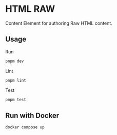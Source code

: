 # HTML RAW

Content Element for authoring Raw HTML content.

## Usage

Run

```sh
pnpm dev
```

Lint

```sh
pnpm lint
```

Test

```sh
pnpm test
```

## Run with Docker

```sh
docker compose up
```
